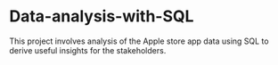 # Data-analysis-with-SQL
This project involves analysis of the Apple store app data using SQL to derive useful insights for the stakeholders.
